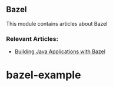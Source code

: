 ## Bazel

This module contains articles about Bazel

### Relevant Articles:

- [Building Java Applications with Bazel](https://www.baeldung.com/bazel-build-tool)
# bazel-example
